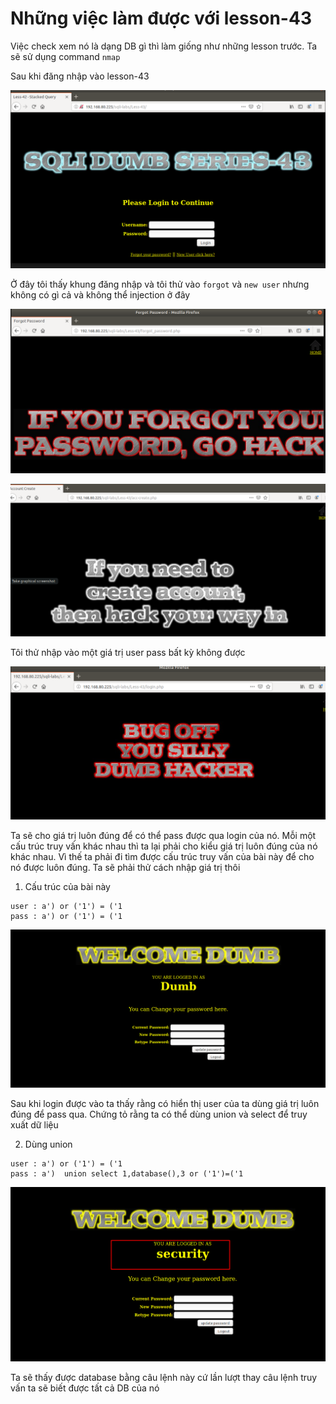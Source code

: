 # Những việc làm được với lesson-43
Việc check xem nó là dạng DB gì thì làm giống như những lesson trước. Ta sẽ sử dụng command `nmap`

Sau khi đăng nhập vào lesson-43  

![](../images/lesson43/screen_2.png)

Ở đây tôi thấy khung đăng nhập và tôi thử vào `forgot` và `new user` nhưng không có gì cả và không thể injection ở đây

![](../images/lesson43/screen.png)

![](../images/lesson43/screen_1.png)

Tôi thử nhập vào một giá trị user pass bất kỳ không được 

![](../images/lesson43/screen_3.png)

Ta sẽ cho giá trị luôn đúng để có thể pass được qua login của nó. Mỗi một cấu trúc truy vấn khác nhau thì ta lại phải cho kiểu giá trị luôn đúng của nó khác nhau. Vì thế ta phải đi tìm được cấu trúc truy vấn của bài này để cho nó được luôn đúng. Ta sẽ phải thử cách nhập giá trị thôi 

1. Cấu trúc của bài này 
```
user : a') or ('1') = ('1
pass : a') or ('1') = ('1
```

![](../images/lesson43/screen_4.png)

Sau khi login được vào ta thấy rằng có hiển thị user của ta dùng giá trị luôn đúng để pass qua. Chứng tỏ rằng ta có thể dùng union và select để truy xuất dữ liệu 

2. Dùng union 
```
user : a') or ('1') = ('1
pass : a')  union select 1,database(),3 or ('1')=('1
```

![](../images/lesson43/screen_5.png)

Ta sẽ thấy được database bằng câu lệnh này cứ lần lượt thay câu lệnh truy vấn ta sẽ biết được tất cả DB của nó 